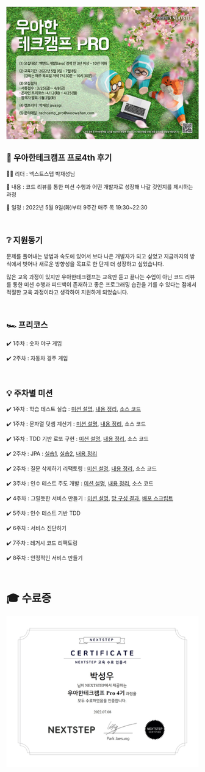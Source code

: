 ![woowa](docs/image/step1/29e56b30-b506-4224-b034-7944958e19c6.jpg)

## 🏫 우아한테크캠프 프로4th 후기

👨‍💼 리더 : 넥스트스텝 박재성님

📃 내용 : 코드 리뷰를 통한 미션 수행과 어떤 개발자로 성장해 나갈 것인지를 제시하는 과정

📆 일정 : 2022년 5월 9일(화)부터 9주간 매주 목 19:30~22:30

​

## ❔ 지원동기

문제를 풀어내는 방법과 속도에 있어서 보다 나은 개발자가 되고 싶었고 지금까지의 방식에서 벗어나 새로운 방향성을 목표로 한 단계 더 성장하고 싶었습니다.    

많은 교육 과정이 있지만 우아한테크캠프는 교육만 듣고 끝나는 수업이 아닌 코드 리뷰를 통한 미션 수행과 피드백이 존재하고 좋은 프로그래밍 습관을 기를 수 있다는 점에서 적절한 교육 과정이라고 생각하여 지원하게 되었습니다.

​

## 🏎️ 프리코스

✔️ 1주차 : 숫자 야구 게임

✔️ 2주차 : 자동차 경주 게임

​

## 💡 주차별 미션

✔️ 1주차 : 학습 테스트 실습 : [미션 설명](docs/step1/study/readme.md), [내용 정리](docs/step1/study/summary.md), [소스 코드](https://github.com/tasklet1579/java-lotto-pro)

✔️ 1주차 : 문자열 덧셈 계산기 : [미션 설명](docs/step1/calculator/readme.md), [내용 정리](docs/step1/calculator/summary.md), 소스 코드 

✔️ 1주차 : TDD 기반 로또 구현 : [미션 설명](docs/step1/lotto/readme.md), [내용 정리](docs/step1/lotto/summary.md), 소스 코드

✔️ 2주차 : JPA : [실습1](docs/step2/subway/handson1.md), [실습2](docs/step2/subway/handson2.md), [내용 정리](docs/step2/subway/summary.md)

✔️ 2주차 : 질문 삭제하기 리팩토링 : [미션 설명](docs/step2/qna/readme.md), [내용 정리](docs/step2/qna/summary.md), 소스 코드

✔️ 3주차 : 인수 테스트 주도 개발 : [미션 설명](docs/step3/readme.md), [내용 정리](docs/step3/summary.md), 소스 코드

✔️ 4주차 : 그럴듯한 서비스 만들기 : [미션 설명](docs/step4/readme.md), [망 구성 결과](docs/step4/network.md), [배포 스크립트](docs/step4/deploy.sh)

✔️ 5주차 : 인수 테스트 기반 TDD

✔️ 6주차 : 서비스 진단하기

✔️ 7주차 : 레거시 코드 리팩토링

✔️ 8주차 : 안정적인 서비스 만들기

​

# 🎓 수료증

![woowa](docs/image/step1/90f15e16-5ecf-4b0d-a5aa-944bcb965aac.jpg)
